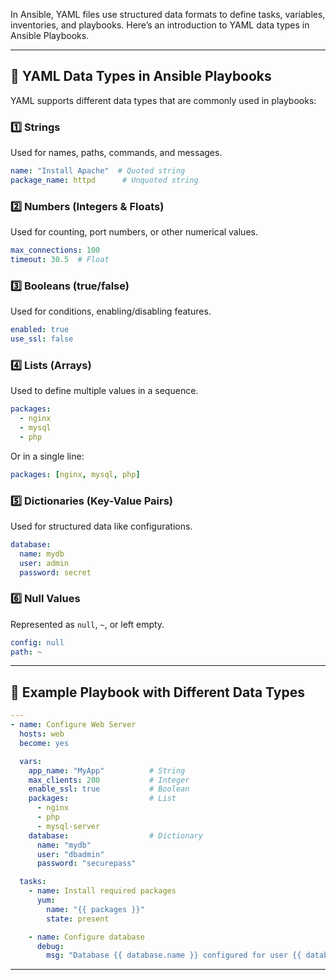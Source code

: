 In Ansible, YAML files use structured data formats to define tasks, variables, inventories, and playbooks. Here’s an introduction to YAML data types in Ansible Playbooks.

---

## 📌 **YAML Data Types in Ansible Playbooks**
YAML supports different data types that are commonly used in playbooks:

### **1️⃣ Strings**
Used for names, paths, commands, and messages.

```yaml
name: "Install Apache"  # Quoted string
package_name: httpd      # Unquoted string
```

### **2️⃣ Numbers (Integers & Floats)**
Used for counting, port numbers, or other numerical values.

```yaml
max_connections: 100
timeout: 30.5  # Float
```

### **3️⃣ Booleans (true/false)**
Used for conditions, enabling/disabling features.

```yaml
enabled: true
use_ssl: false
```

### **4️⃣ Lists (Arrays)**
Used to define multiple values in a sequence.

```yaml
packages:
  - nginx
  - mysql
  - php
```

Or in a single line:

```yaml
packages: [nginx, mysql, php]
```

### **5️⃣ Dictionaries (Key-Value Pairs)**
Used for structured data like configurations.

```yaml
database:
  name: mydb
  user: admin
  password: secret
```

### **6️⃣ Null Values**
Represented as `null`, `~`, or left empty.

```yaml
config: null
path: ~
```

---

## 🎯 **Example Playbook with Different Data Types**
```yaml
---
- name: Configure Web Server
  hosts: web
  become: yes

  vars:
    app_name: "MyApp"          # String
    max_clients: 200           # Integer
    enable_ssl: true           # Boolean
    packages:                  # List
      - nginx
      - php
      - mysql-server
    database:                  # Dictionary
      name: "mydb"
      user: "dbadmin"
      password: "securepass"

  tasks:
    - name: Install required packages
      yum:
        name: "{{ packages }}"
        state: present

    - name: Configure database
      debug:
        msg: "Database {{ database.name }} configured for user {{ database.user }}"
```

---